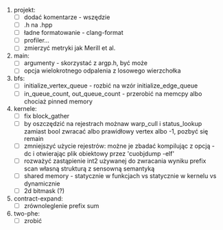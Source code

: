 1. projekt:
   - [ ] dodać komentarze - wszędzie
   - [ ] .h na .hpp
   - [ ] ładne formatowanie - clang-format
   - [ ] profiler…
   - [ ] zmierzyć metryki jak Merill et al.
1. main:
   - [ ] argumenty - skorzystać z argp.h, być może
   - [ ] opcja wielokrotnego odpalenia z losowego wierzchołka
1. bfs:
   - [ ] initialize\_vertex\_queue - rozbić na wzór initialize\_edge\_queue
   - [ ] in\_queue\_count, out\_queue\_count - przerobić na memcpy albo chociaż pinned memory
1. kernele: 
   - [ ] fix block\_gather
   - [ ] by oszczędzić na rejestrach możnaw warp\_cull i status\_lookup zamiast bool zwracać albo prawidłowy vertex albo -1, pozbyć się remain
   - [ ] zmniejszyć użycie rejestrów: możne je zbadać kompilując z opcją -dc i otwierając plik obiektowy przez 'cuobjdump -elf'
   - [ ] rozważyć zastąpienie int2 używanej do zwracania wyniku prefix scan własną strukturą z sensowną semantyką
   - [ ] shared memory - statycznie w funkcjach vs statycznie w kernelu vs dynamicznie
   - [ ] 2d bitmask (?)
1. contract-expand:
   - [ ] zrównoleglenie prefix sum
1. two-phe:
   - [ ] zrobić
